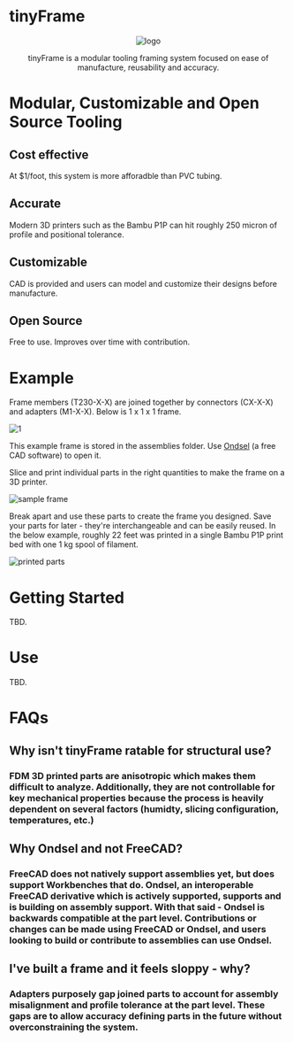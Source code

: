 # tinyFrame

<div align="center">

![logo](https://github.com/emoshou/tinyframe/blob/main/repodata/logo.png)

tinyFrame is a modular tooling framing system focused on ease of manufacture, reusability and accuracy.
</div>

# Modular, Customizable and Open Source Tooling
## Cost effective
At $1/foot, this system is more afforadble than PVC tubing.
## Accurate
Modern 3D printers such as the Bambu P1P can hit roughly 250 micron of profile and positional tolerance.
## Customizable
CAD is provided and users can model and customize their designs before manufacture.
## Open Source
Free to use. Improves over time with contribution.

# Example
Frame members (T230-X-X) are joined together by connectors (CX-X-X) and adapters (M1-X-X). Below is 1 x 1 x 1 frame.

![1](https://github.com/emoshou/tinyframe/blob/main/repodata/SS1.png)


This example frame is stored in the assemblies folder. Use [Ondsel](www.ondsel.com) (a free CAD software) to open it.

Slice and print individual parts in the right quantities to make the frame on a 3D printer.

![sample frame](https://github.com/emoshou/tinyframe/blob/main/repodata/SS2.png)

Break apart and use these parts to create the frame you designed. Save your parts for later - they're interchangeable and can be easily reused. In the below example, roughly 22 feet was printed in a single Bambu P1P print bed with one 1 kg spool of filament.

![printed parts](https://github.com/emoshou/tinyframe/blob/main/repodata/SS3.png)

# Getting Started
TBD.
# Use
TBD.

# FAQs
## Why isn't tinyFrame ratable for structural use?
### FDM 3D printed parts are anisotropic which makes them difficult to analyze. Additionally, they are not controllable for key mechanical properties because the process is heavily dependent on several factors (humidty, slicing configuration, temperatures, etc.)

## Why Ondsel and not FreeCAD?
### FreeCAD does not natively support assemblies yet, but does support Workbenches that do. Ondsel, an interoperable FreeCAD derivative which is actively supported, supports and is building on assembly support. With that said - Ondsel is backwards compatible at the part level. Contributions or changes can be made using FreeCAD or Ondsel, and users looking to build or contribute to assemblies can use Ondsel.

## I've built a frame and it feels sloppy - why?
### Adapters purposely gap joined parts to account for assembly misalignment and profile tolerance at the part level. These gaps are to allow accuracy defining parts in the future without overconstraining the system.
